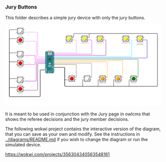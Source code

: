 ### Jury Buttons

This folder describes a simple jury device with only the jury buttons.

<img src="juryButtons.png" />

It is meant to be used in conjunction with the Jury page in owlcms that shows the referee decisions and the jury member decisions.

The following wokwi project contains the interactive version of the diagram, that you can save as your own and modify. See the instructions in [../diagrams/README.md](../diagrams/README.md) if you wish to change the diagram or run the simulated device.

https://wokwi.com/projects/356304340563548161


